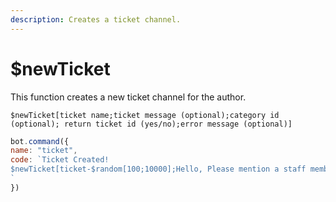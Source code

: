 ```yaml
---
description: Creates a ticket channel.
---
```


# $newTicket

This function creates a new ticket channel for the author.

```text
$newTicket[ticket name;ticket message (optional);category id (optional); return ticket id (yes/no);error message (optional)]
```

```javascript
bot.command({
name: "ticket",
code: `Ticket Created!
$newTicket[ticket-$random[100;10000];Hello, Please mention a staff member!;773356383625150505;no;Error!]
`
})
```

